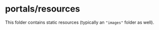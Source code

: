 # portals/resources

This folder contains static resources (typically an `"images"` folder as well).
